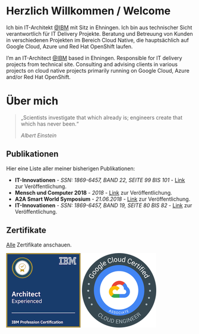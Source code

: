 # Herzlich Willkommen / Welcome
Ich bin IT-Architekt [@IBM](https://www.ibm.com/de-de) mit Sitz in Ehningen. Ich bin aus technischer Sicht verantwortlich für IT Delivery Projekte. 
Beratung und Betreuung von Kunden in verschiedenen Projekten im Bereich Cloud Native, die hauptsächlich auf Google Cloud, Azure und Red Hat OpenShift laufen.

I’m an IT-Architect [@IBM](https://www.ibm.com/us-en) based in Ehningen. Responsible for IT delivery projects from technical site. Consulting and advising
clients in various projects on cloud native projects primarily running on Google Cloud, Azure and/or Red Hat OpenShift.

# Über mich
> „Scientists investigate that which already is; engineers create that which has never been.“
>
> *Albert Einstein*

## Publikationen
Hier eine Liste aller meiner bisherigen Publikationen:

* **IT-Innovationen** - *SSN: 1869-6457, BAND 22, SEITE 99 BIS 101* - [Link](https://www.hs-esslingen.de/fileadmin/media/Fakultaeten/it/SERVICE/IT-Innovationen/IT-Innovationen_Band22_WS1819.pdf) zur Veröffentlichung.
* **Mensch und Computer 2018** - *2018* - [Link](https://dl.gi.de/handle/20.500.12116/16776) zur Veröffentlichung.
* **A2A Smart World Symposium** - *21.06.2018* - [Link](https://www.akka-digital.com/unternehmen/termine-und-messen/a2a-2018.html) zur Veröffentlichung.
* **IT-Innovationen** - *SSN: 1869-6457, BAND 19, SEITE 80 BIS 82* - [Link](https://www.hs-esslingen.de/fileadmin/media/Fakultaeten/it/SERVICE/IT-Innovationen/IT-Innovationen_Band19_SS17.pdf) zur Veröffentlichung.

## Zertifikate
[Alle](https://www.credential.net/profile/larshelmuthprobst/wallet) Zertifikate anschauen.

[![Architect Certification](assets/images/certificate_architect.png)](https://www.credly.com/badges/69bdace3-3da9-42d1-8112-e722fe1b0c7d/public_url)
[![GCP Certification](assets/images/certificate_gcp.png)](https://www.credential.net/0ffb0a72-530e-4934-9cc0-3e027752fa11)

<!--
<p align="center">
  <a href="https://www.credly.com/badges/69bdace3-3da9-42d1-8112-e722fe1b0c7d/public_url" target="_blank"><img src="https://images.credly.com/size/680x680/images/be7f90cd-f3ac-4e0d-82c4-0aa5e78e7918/Architect-Experienced.png" /></a>&nbsp;
  <a href="https://www.credential.net/0ffb0a72-530e-4934-9cc0-3e027752fa11" target="_blank"><img src="https://api.accredible.com/v1/frontend/credential_website_embed_image/badge/13780249" /></a>
</p>

## Badges
[Alle](https://www.youracclaim.com/users/lars-helmuth-probst/badges) Badges anschauen.

# Lebenslauf
Hier kommen die

# Portfolio
Hier kommen die
-->